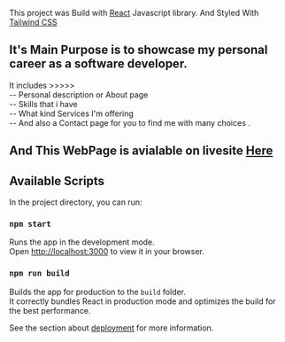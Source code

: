 This project was Build with [React](https://github.com/facebook/create-react-app) Javascript library.
And Styled With [Tailwind CSS](https://tailwindcss.com/)

## It's Main Purpose is to showcase my personal career as a software developer.

It includes >>>>> \
-- Personal description or About page \
-- Skills that i have \
-- What kind Services I'm offering \
-- And also a Contact page for you to find me with many choices .

## And This WebPage is avialable on livesite [Here](https://github.com/Yoba21/Portfolio2)

## Available Scripts

In the project directory, you can run:

### `npm start`

Runs the app in the development mode.\
Open [http://localhost:3000](http://localhost:3000) to view it in your browser.

### `npm run build`

Builds the app for production to the `build` folder.\
It correctly bundles React in production mode and optimizes the build for the best performance.

See the section about [deployment](https://facebook.github.io/create-react-app/docs/deployment) for more information.
